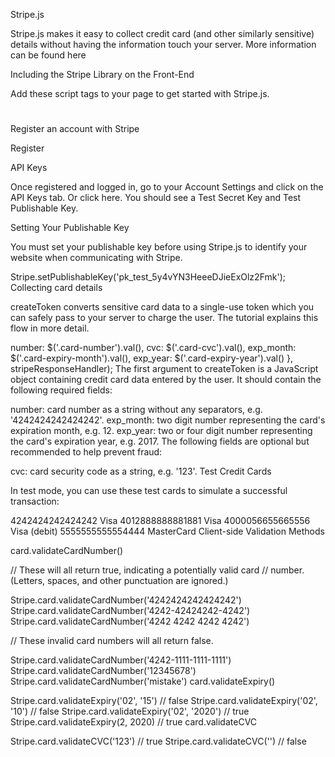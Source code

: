 Stripe.js

Stripe.js makes it easy to collect credit card (and other similarly sensitive) details without having the information touch your server. More information can be found here

Including the Stripe Library on the Front-End

Add these script tags to your page to get started with Stripe.js.
# <script type="text/javascript" src="https://js.stripe.com/v2/"></script>
Register an account with Stripe

Register

API Keys

Once registered and logged in, go to your Account Settings and click on the API Keys tab. Or click here. You should see a Test Secret Key and Test Publishable Key.

Setting Your Publishable Key

You must set your publishable key before using Stripe.js to identify your website when communicating with Stripe.

Stripe.setPublishableKey('pk_test_5y4vYN3HeeeDJieExOlz2Fmk');
Collecting card details

createToken converts sensitive card data to a single-use token which you can safely pass to your server to charge the user. The tutorial explains this flow in more detail.

  number: $('.card-number').val(),
  cvc: $('.card-cvc').val(),
  exp_month: $('.card-expiry-month').val(),
  exp_year: $('.card-expiry-year').val()
}, stripeResponseHandler);
The first argument to createToken is a JavaScript object containing credit card data entered by the user. It should contain the following required fields:

number: card number as a string without any separators, e.g. '4242424242424242'.
exp_month: two digit number representing the card's expiration month, e.g. 12.
exp_year: two or four digit number representing the card's expiration year, e.g. 2017.
The following fields are optional but recommended to help prevent fraud:

cvc: card security code as a string, e.g. '123'.
Test Credit Cards

In test mode, you can use these test cards to simulate a successful transaction:

4242424242424242 Visa
4012888888881881 Visa
4000056655665556 Visa (debit)
5555555555554444 MasterCard
Client-side Validation Methods

card.validateCardNumber()

// These will all return true, indicating a potentially valid card
// number. (Letters, spaces, and other punctuation are ignored.)

Stripe.card.validateCardNumber('4242424242424242')
Stripe.card.validateCardNumber('4242-42424242-4242')
Stripe.card.validateCardNumber('4242 4242 4242 4242')

// These invalid card numbers will all return false.

Stripe.card.validateCardNumber('4242-1111-1111-1111')
Stripe.card.validateCardNumber('12345678')
Stripe.card.validateCardNumber('mistake')
card.validateExpiry()

Stripe.card.validateExpiry('02', '15')      // false
Stripe.card.validateExpiry('02', '10')      // false
Stripe.card.validateExpiry('02', '2020')    // true
Stripe.card.validateExpiry(2, 2020)         // true
card.validateCVC

Stripe.card.validateCVC('123')              // true
Stripe.card.validateCVC('')                 // false